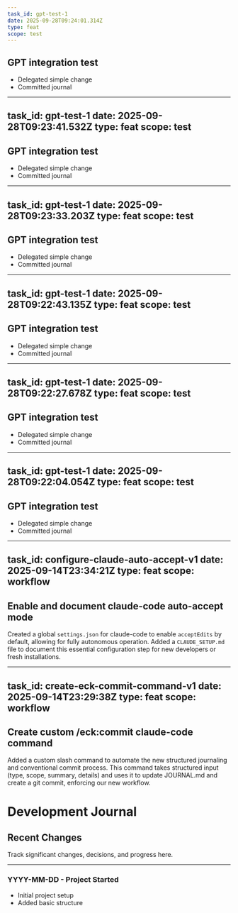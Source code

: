 ```yaml
---
task_id: gpt-test-1
date: 2025-09-28T09:24:01.314Z
type: feat
scope: test
---
```

## GPT integration test

- Delegated simple change
- Committed journal

---
task_id: gpt-test-1
date: 2025-09-28T09:23:41.532Z
type: feat
scope: test
---
## GPT integration test

- Delegated simple change
- Committed journal

---
task_id: gpt-test-1
date: 2025-09-28T09:23:33.203Z
type: feat
scope: test
---
## GPT integration test

- Delegated simple change
- Committed journal

---
task_id: gpt-test-1
date: 2025-09-28T09:22:43.135Z
type: feat
scope: test
---
## GPT integration test

- Delegated simple change
- Committed journal

---
task_id: gpt-test-1
date: 2025-09-28T09:22:27.678Z
type: feat
scope: test
---
## GPT integration test

- Delegated simple change
- Committed journal

---
task_id: gpt-test-1
date: 2025-09-28T09:22:04.054Z
type: feat
scope: test
---
## GPT integration test

- Delegated simple change
- Committed journal

---
task_id: configure-claude-auto-accept-v1
date: 2025-09-14T23:34:21Z
type: feat
scope: workflow
---

## Enable and document claude-code auto-accept mode

Created a global `settings.json` for claude-code to enable `acceptEdits` by default, allowing for fully autonomous operation. Added a `CLAUDE_SETUP.md` file to document this essential configuration step for new developers or fresh installations.

---
task_id: create-eck-commit-command-v1
date: 2025-09-14T23:29:38Z
type: feat
scope: workflow
---

## Create custom /eck:commit claude-code command

Added a custom slash command to automate the new structured journaling and conventional commit process. This command takes structured input (type, scope, summary, details) and uses it to update JOURNAL.md and create a git commit, enforcing our new workflow.

# Development Journal

## Recent Changes
Track significant changes, decisions, and progress here.

---

### YYYY-MM-DD - Project Started
- Initial project setup
- Added basic structure
